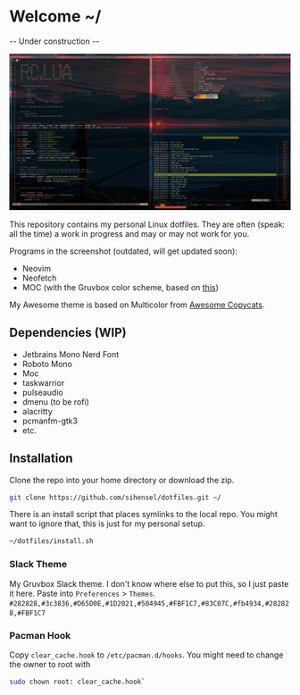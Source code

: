 # Welcome ~/

-- Under construction --

![screenshot.png](screenshot.png)

This repository contains my personal Linux dotfiles.
They are often (speak: all the time) a work in progress and may or may not work for you.

Programs in the screenshot (outdated, will get updated soon):
- Neovim
- Neofetch
- MOC (with the Gruvbox color scheme, based on [this](https://github.com/hringriin/dotfiles/blob/master/moc/themes/hringriin_theme))

My Awesome theme is based on Multicolor from [Awesome Copycats](https://github.com/lcpz/awesome-copycats).

## Dependencies (WIP)
- Jetbrains Mono Nerd Font
- Roboto Mono
- Moc
- taskwarrior
- pulseaudio
- dmenu (to be rofi)
- alacritty
- pcmanfm-gtk3
- etc.

## Installation

Clone the repo into your home directory or download the zip.

```bash
git clone https://github.com/sihensel/dotfiles.git ~/
```

There is an install script that places symlinks to the local repo. 
You might want to ignore that, this is just for my personal setup.

```bash
~/dotfiles/install.sh
```

### Slack Theme
My Gruvbox Slack theme.
I don't know where else to put this, so I just paste it here.
Paste into `Preferences` > `Themes`.
`#282828,#3c3836,#D65D0E,#1D2021,#504945,#FBF1C7,#83C07C,#fb4934,#282828,#FBF1C7`

### Pacman Hook
Copy `clear_cache.hook` to `/etc/pacman.d/hooks`.
You might need to change the owner to root with
```bash
sudo chown root: clear_cache.hook`
```
